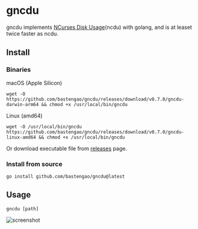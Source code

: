 # gncdu

gncdu implements [NCurses Disk Usage](https://dev.yorhel.nl/ncdu)(ncdu) with golang, and is at leaset twice faster as ncdu.

## Install

### Binaries

macOS (Apple Silicon)

    wget -O https://github.com/bastengao/gncdu/releases/download/v0.7.0/gncdu-darwin-arm64 && chmod +x /usr/local/bin/gncdu

Linux (amd64)

    wget -O /usr/local/bin/gncdu https://github.com/bastengao/gncdu/releases/download/v0.7.0/gncdu-linux-amd64 && chmod +x /usr/local/bin/gncdu

Or download executable file from [releases](https://github.com/bastengao/gncdu/releases) page.

### Install from source

    go install github.com/bastengao/gncdu@latest

## Usage

    gncdu [path]

![screenshot](http://bastengao.com/images/others/gncdu-screenshot-v0.7.0.png)
